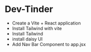 # Dev-Tinder

- Create a Vite + React application
- Install Tailwind with vite
- Install Tailwind
- install daisy UI
- Add Nav Bar Component to app.jsx
